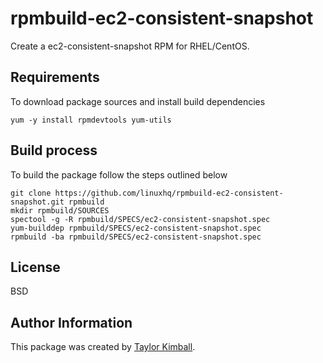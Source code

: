 # rpmbuild-ec2-consistent-snapshot

Create a ec2-consistent-snapshot RPM for RHEL/CentOS.

## Requirements

To download package sources and install build dependencies

    yum -y install rpmdevtools yum-utils

## Build process

To build the package follow the steps outlined below

    git clone https://github.com/linuxhq/rpmbuild-ec2-consistent-snapshot.git rpmbuild
    mkdir rpmbuild/SOURCES
    spectool -g -R rpmbuild/SPECS/ec2-consistent-snapshot.spec
    yum-builddep rpmbuild/SPECS/ec2-consistent-snapshot.spec
    rpmbuild -ba rpmbuild/SPECS/ec2-consistent-snapshot.spec

## License

BSD

## Author Information

This package was created by [Taylor Kimball](http://www.linuxhq.org).
